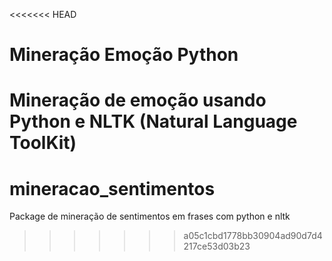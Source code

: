 <<<<<<< HEAD
# Mineração Emoção Python

Mineração de emoção usando Python e NLTK (Natural Language ToolKit)
=======
# mineracao_sentimentos
Package de mineração de sentimentos em frases com python e nltk
>>>>>>> a05c1cbd1778bb30904ad90d7d4217ce53d03b23
